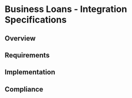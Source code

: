 # Business Loans - Integration Specifications

## Overview

## Requirements

## Implementation

## Compliance
